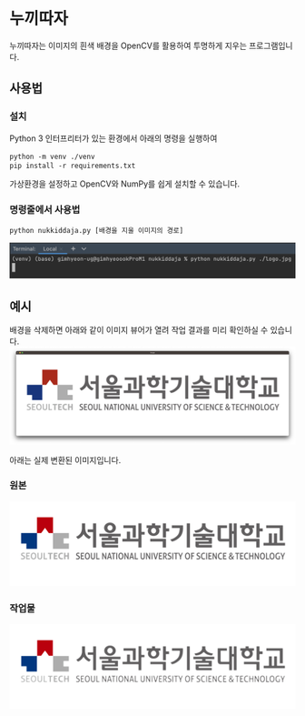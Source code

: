 # 누끼따자
누끼따자는 이미지의 흰색 배경을 OpenCV를 활용하여 투명하게 지우는 프로그램입니다.

## 사용법
### 설치
Python 3 인터프리터가 있는 환경에서 아래의 명령을 실행하여
```console
python -m venv ./venv
pip install -r requirements.txt
```
가상환경을 설정하고 OpenCV와 NumPy를 쉽게 설치할 수 있습니다.

### 명령줄에서 사용법
```console
python nukkiddaja.py [배경을 지울 이미지의 경로]
```
![명령줄예시](./asset/cmdline.png)

## 예시
배경을 삭제하면 아래와 같이 이미지 뷰어가 열려 작업 결과를 미리 확인하실 수 있습니다.
![프로그램출력결과](./asset/window.png)

아래는 실제 변환된 이미지입니다.
### 원본
![원본](./asset/logo.jpg)
### 작업물
![작업물](./asset/logo.jpg_transparent.png)
